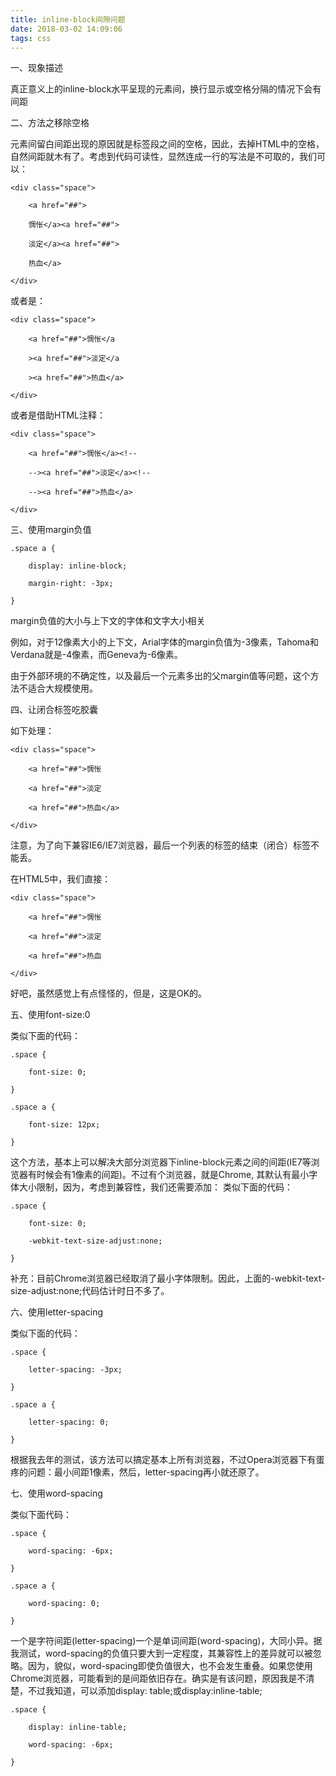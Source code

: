 ```yaml
---
title: inline-block间隙问题
date: 2018-03-02 14:09:06
tags: css
---
```

一、现象描述

真正意义上的inline-block水平呈现的元素间，换行显示或空格分隔的情况下会有间距

二、方法之移除空格

元素间留白间距出现的原因就是标签段之间的空格，因此，去掉HTML中的空格，自然间距就木有了。考虑到代码可读性，显然连成一行的写法是不可取的，我们可以：

    <div class="space">
    
        <a href="##">
    
        惆怅</a><a href="##">
    
        淡定</a><a href="##">
    
        热血</a>
    
    </div>

或者是：

    <div class="space">
    
        <a href="##">惆怅</a
    
        ><a href="##">淡定</a
    
        ><a href="##">热血</a>
    
    </div>

或者是借助HTML注释：

    <div class="space">
    
        <a href="##">惆怅</a><!--
    
        --><a href="##">淡定</a><!--
    
        --><a href="##">热血</a>
    
    </div>

三、使用margin负值

    .space a {
    
        display: inline-block;
    
        margin-right: -3px;
    
    }

margin负值的大小与上下文的字体和文字大小相关

例如，对于12像素大小的上下文，Arial字体的margin负值为-3像素，Tahoma和Verdana就是-4像素，而Geneva为-6像素。

由于外部环境的不确定性，以及最后一个元素多出的父margin值等问题，这个方法不适合大规模使用。

四、让闭合标签吃胶囊

如下处理：

    <div class="space">
    
        <a href="##">惆怅
    
        <a href="##">淡定
    
        <a href="##">热血</a>
    
    </div>

注意，为了向下兼容IE6/IE7浏览器，最后一个列表的标签的结束（闭合）标签不能丢。

在HTML5中，我们直接：

    <div class="space">
    
        <a href="##">惆怅
    
        <a href="##">淡定
    
        <a href="##">热血
    
    </div>

好吧，虽然感觉上有点怪怪的，但是，这是OK的。

五、使用font-size:0

类似下面的代码：
    
    .space {
    
        font-size: 0;
    
    }
    
    .space a {
    
        font-size: 12px;
    
    }

这个方法，基本上可以解决大部分浏览器下inline-block元素之间的间距(IE7等浏览器有时候会有1像素的间距)。不过有个浏览器，就是Chrome, 其默认有最小字体大小限制，因为，考虑到兼容性，我们还需要添加：
类似下面的代码：

    .space {
    
        font-size: 0;
    
        -webkit-text-size-adjust:none;
    
    }

补充：目前Chrome浏览器已经取消了最小字体限制。因此，上面的-webkit-text-size-adjust:none;代码估计时日不多了。

六、使用letter-spacing

类似下面的代码：

    .space {
    
        letter-spacing: -3px;
    
    }
    
    .space a {
    
        letter-spacing: 0;
    
    }

根据我去年的测试，该方法可以搞定基本上所有浏览器，不过Opera浏览器下有蛋疼的问题：最小间距1像素，然后，letter-spacing再小就还原了。

七、使用word-spacing

类似下面代码：

    .space {
    
        word-spacing: -6px;
    
    }
    
    .space a {
    
        word-spacing: 0;
    
    }

一个是字符间距(letter-spacing)一个是单词间距(word-spacing)，大同小异。据我测试，word-spacing的负值只要大到一定程度，其兼容性上的差异就可以被忽略。因为，貌似，word-spacing即使负值很大，也不会发生重叠。如果您使用Chrome浏览器，可能看到的是间距依旧存在。确实是有该问题，原因我是不清楚，不过我知道，可以添加display: table;或display:inline-table;

    .space {
    
        display: inline-table;
    
        word-spacing: -6px;
    
    }
